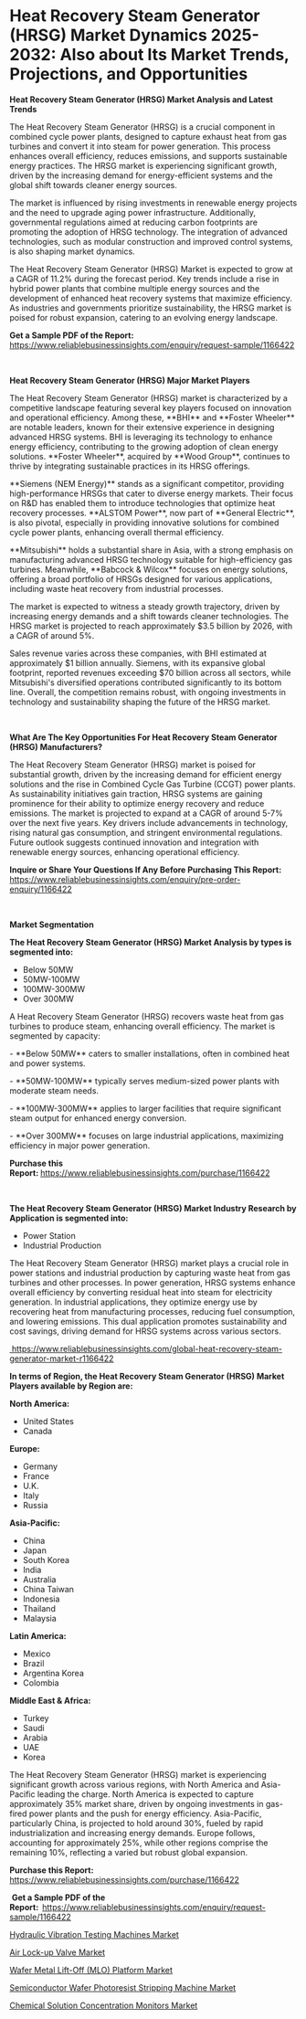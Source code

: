 <p><h1>Heat Recovery Steam Generator (HRSG) Market Dynamics 2025-2032: Also about Its Market Trends, Projections, and Opportunities</h1></p><p><strong>Heat Recovery Steam Generator (HRSG) Market Analysis and Latest Trends</strong></p>
<p><p>The Heat Recovery Steam Generator (HRSG) is a crucial component in combined cycle power plants, designed to capture exhaust heat from gas turbines and convert it into steam for power generation. This process enhances overall efficiency, reduces emissions, and supports sustainable energy practices. The HRSG market is experiencing significant growth, driven by the increasing demand for energy-efficient systems and the global shift towards cleaner energy sources.</p><p>The market is influenced by rising investments in renewable energy projects and the need to upgrade aging power infrastructure. Additionally, governmental regulations aimed at reducing carbon footprints are promoting the adoption of HRSG technology. The integration of advanced technologies, such as modular construction and improved control systems, is also shaping market dynamics.</p><p>The Heat Recovery Steam Generator (HRSG) Market is expected to grow at a CAGR of 11.2% during the forecast period. Key trends include a rise in hybrid power plants that combine multiple energy sources and the development of enhanced heat recovery systems that maximize efficiency. As industries and governments prioritize sustainability, the HRSG market is poised for robust expansion, catering to an evolving energy landscape.</p></p>
<p><strong>Get a Sample PDF of the Report:&nbsp;</strong> <a href="https://www.reliablebusinessinsights.com/enquiry/request-sample/1166422?utm_campaign=950&utm_medium=2&utm_source=Github&utm_content=ia&utm_term=11042025&utm_id=heat-recovery-steam-generator-hrsg">https://www.reliablebusinessinsights.com/enquiry/request-sample/1166422</a></p>
<p>&nbsp;</p>
<p><strong>Heat Recovery Steam Generator (HRSG) Major Market Players</strong></p>
<p><p>The Heat Recovery Steam Generator (HRSG) market is characterized by a competitive landscape featuring several key players focused on innovation and operational efficiency. Among these, **BHI** and **Foster Wheeler** are notable leaders, known for their extensive experience in designing advanced HRSG systems. BHI is leveraging its technology to enhance energy efficiency, contributing to the growing adoption of clean energy solutions. **Foster Wheeler**, acquired by **Wood Group**, continues to thrive by integrating sustainable practices in its HRSG offerings.</p><p>**Siemens (NEM Energy)** stands as a significant competitor, providing high-performance HRSGs that cater to diverse energy markets. Their focus on R&D has enabled them to introduce technologies that optimize heat recovery processes. **ALSTOM Power**, now part of **General Electric**, is also pivotal, especially in providing innovative solutions for combined cycle power plants, enhancing overall thermal efficiency.</p><p>**Mitsubishi** holds a substantial share in Asia, with a strong emphasis on manufacturing advanced HRSG technology suitable for high-efficiency gas turbines. Meanwhile, **Babcock & Wilcox** focuses on energy solutions, offering a broad portfolio of HRSGs designed for various applications, including waste heat recovery from industrial processes.</p><p>The market is expected to witness a steady growth trajectory, driven by increasing energy demands and a shift towards cleaner technologies. The HRSG market is projected to reach approximately $3.5 billion by 2026, with a CAGR of around 5%.</p><p>Sales revenue varies across these companies, with BHI estimated at approximately $1 billion annually. Siemens, with its expansive global footprint, reported revenues exceeding $70 billion across all sectors, while Mitsubishi's diversified operations contributed significantly to its bottom line. Overall, the competition remains robust, with ongoing investments in technology and sustainability shaping the future of the HRSG market.</p></p>
<p>&nbsp;</p>
<p><strong>What Are The Key Opportunities For Heat Recovery Steam Generator (HRSG) Manufacturers?</strong></p>
<p><p>The Heat Recovery Steam Generator (HRSG) market is poised for substantial growth, driven by the increasing demand for efficient energy solutions and the rise in Combined Cycle Gas Turbine (CCGT) power plants. As sustainability initiatives gain traction, HRSG systems are gaining prominence for their ability to optimize energy recovery and reduce emissions. The market is projected to expand at a CAGR of around 5-7% over the next five years. Key drivers include advancements in technology, rising natural gas consumption, and stringent environmental regulations. Future outlook suggests continued innovation and integration with renewable energy sources, enhancing operational efficiency.</p></p>
<p><strong>Inquire or Share Your Questions If Any Before Purchasing This Report:</strong> <a href="https://www.reliablebusinessinsights.com/enquiry/pre-order-enquiry/1166422?utm_campaign=950&utm_medium=2&utm_source=Github&utm_content=ia&utm_term=11042025&utm_id=heat-recovery-steam-generator-hrsg">https://www.reliablebusinessinsights.com/enquiry/pre-order-enquiry/1166422</a></p>
<p>&nbsp;</p>
<p><strong>Market Segmentation</strong></p>
<p><strong>The Heat Recovery Steam Generator (HRSG) Market Analysis by types is segmented into:</strong></p>
<p><ul><li>Below 50MW</li><li>50MW-100MW</li><li>100MW-300MW</li><li>Over 300MW</li></ul></p>
<p><p>A Heat Recovery Steam Generator (HRSG) recovers waste heat from gas turbines to produce steam, enhancing overall efficiency. The market is segmented by capacity: </p><p>- **Below 50MW** caters to smaller installations, often in combined heat and power systems. </p><p>- **50MW-100MW** typically serves medium-sized power plants with moderate steam needs. </p><p>- **100MW-300MW** applies to larger facilities that require significant steam output for enhanced energy conversion. </p><p>- **Over 300MW** focuses on large industrial applications, maximizing efficiency in major power generation.</p></p>
<p><strong>Purchase this Report:&nbsp;</strong><a href="https://www.reliablebusinessinsights.com/purchase/1166422?utm_campaign=950&utm_medium=2&utm_source=Github&utm_content=ia&utm_term=11042025&utm_id=heat-recovery-steam-generator-hrsg">https://www.reliablebusinessinsights.com/purchase/1166422</a></p>
<p>&nbsp;</p>
<p><strong>The Heat Recovery Steam Generator (HRSG) Market Industry Research by Application is segmented into:</strong></p>
<p><ul><li>Power Station</li><li>Industrial Production</li></ul></p>
<p><p>The Heat Recovery Steam Generator (HRSG) market plays a crucial role in power stations and industrial production by capturing waste heat from gas turbines and other processes. In power generation, HRSG systems enhance overall efficiency by converting residual heat into steam for electricity generation. In industrial applications, they optimize energy use by recovering heat from manufacturing processes, reducing fuel consumption, and lowering emissions. This dual application promotes sustainability and cost savings, driving demand for HRSG systems across various sectors.</p></p>
<p><a href="https://www.reliablebusinessinsights.com/global-heat-recovery-steam-generator-market-r1166422?utm_campaign=950&utm_medium=2&utm_source=Github&utm_content=ia&utm_term=11042025&utm_id=heat-recovery-steam-generator-hrsg">&nbsp;https://www.reliablebusinessinsights.com/global-heat-recovery-steam-generator-market-r1166422</a></p>
<p><strong>In terms of Region, the Heat Recovery Steam Generator (HRSG) Market Players available by Region are:</strong></p>
<p>
    <p> <strong> North America: </strong>
        <ul>
            <li>United States</li>
            <li>Canada</li>
        </ul>
        </p> 
    <p> <strong> Europe: </strong>
        <ul>
            <li>Germany</li>
            <li>France</li>
            <li>U.K.</li>
            <li>Italy</li>
            <li>Russia</li>
        </ul>
        </p> 
    <p> <strong> Asia-Pacific: </strong>
        <ul>
            <li>China</li>
            <li>Japan</li>
            <li>South Korea</li>
            <li>India</li>
            <li>Australia</li>
            <li>China Taiwan</li>
            <li>Indonesia</li>
            <li>Thailand</li>
            <li>Malaysia</li>
        </ul>
        </p> 
    <p> <strong> Latin America: </strong>
        <ul>
            <li>Mexico</li>
            <li>Brazil</li>
            <li>Argentina Korea</li>
            <li>Colombia</li>
        </ul>
        </p> 
    <p> <strong> Middle East & Africa: </strong>
        <ul>
            <li>Turkey</li>
            <li>Saudi</li>
            <li>Arabia</li>
            <li>UAE</li>
            <li>Korea</li>
        </ul>
    </p>
    </p>
<p><p>The Heat Recovery Steam Generator (HRSG) market is experiencing significant growth across various regions, with North America and Asia-Pacific leading the charge. North America is expected to capture approximately 35% market share, driven by ongoing investments in gas-fired power plants and the push for energy efficiency. Asia-Pacific, particularly China, is projected to hold around 30%, fueled by rapid industrialization and increasing energy demands. Europe follows, accounting for approximately 25%, while other regions comprise the remaining 10%, reflecting a varied but robust global expansion.</p></p>
<p><strong>Purchase this Report: </strong><a href="https://www.reliablebusinessinsights.com/purchase/1166422?utm_campaign=950&utm_medium=2&utm_source=Github&utm_content=ia&utm_term=11042025&utm_id=heat-recovery-steam-generator-hrsg">https://www.reliablebusinessinsights.com/purchase/1166422</a></p>
<p>&nbsp;<strong>Get a Sample PDF of the Report:&nbsp;&nbsp;</strong><a href="https://www.reliablebusinessinsights.com/enquiry/request-sample/1166422?utm_campaign=950&utm_medium=2&utm_source=Github&utm_content=ia&utm_term=11042025&utm_id=heat-recovery-steam-generator-hrsg">https://www.reliablebusinessinsights.com/enquiry/request-sample/1166422</a></p>
<p><strong></strong></p>
<p><p><a href="https://github.com/SamiaChowdhury801/Market-Research-Report-List-2/blob/main/hydraulic-vibration-testing-machines-market.md?utm_campaign=950&utm_medium=2&utm_source=Github&utm_content=ia&utm_term=11042025&utm_id=heat-recovery-steam-generator-hrsg">Hydraulic Vibration Testing Machines Market</a></p><p><a href="https://github.com/AKSHATREPORTPRIME/Market-Research-Report-List-7/blob/main/air-lock-up-valve-market.md?utm_campaign=950&utm_medium=2&utm_source=Github&utm_content=ia&utm_term=11042025&utm_id=heat-recovery-steam-generator-hrsg">Air Lock-up Valve Market</a></p><p><a href="https://github.com/careymartta6/Market-Research-Report-List-1/blob/main/wafer-metal-lift-off-mlo-platform-market.md?utm_campaign=950&utm_medium=2&utm_source=Github&utm_content=ia&utm_term=11042025&utm_id=heat-recovery-steam-generator-hrsg">Wafer Metal Lift-Off (MLO) Platform Market</a></p><p><a href="https://github.com/baraohinze3x/Market-Research-Report-List-1/blob/main/semiconductor-wafer-photoresist-stripping-machine-market.md?utm_campaign=950&utm_medium=2&utm_source=Github&utm_content=ia&utm_term=11042025&utm_id=heat-recovery-steam-generator-hrsg">Semiconductor Wafer Photoresist Stripping Machine Market</a></p><p><a href="https://github.com/indrystar/Market-Research-Report-List-5/blob/main/chemical-solution-concentration-monitors-market.md?utm_campaign=950&utm_medium=2&utm_source=Github&utm_content=ia&utm_term=11042025&utm_id=heat-recovery-steam-generator-hrsg">Chemical Solution Concentration Monitors Market</a></p></p>